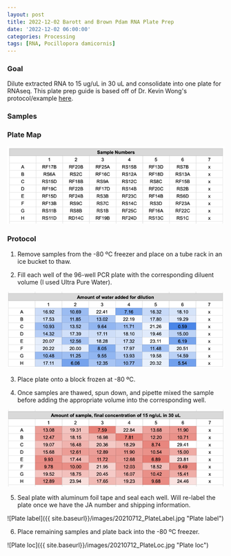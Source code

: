 ```yaml
---
layout: post
title: 2022-12-02 Barott and Brown Pdam RNA Plate Prep
date: '2022-12-02 06:00:00'
categories: Processing
tags: [RNA, Pocillopora damicornis]
---
```


### Goal

Dilute extracted RNA to 15 ug/uL in 30 uL and consolidate into one plate for RNAseq. This plate prep guide is based off of Dr. Kevin Wong's protocol/example [here](https://kevinhwong1.github.io/KevinHWong_Notebook/20210712-AH-Tag-seq-Plate-Prep/).

### Samples


### Plate Map

![2022-12-02-plate-map-samples.JPG](https://github.com/zdellaert/ZD_Putnam_Lab_Notebook/blob/master/images/tables/2022-12-02-plate-map-samples.JPG?raw=true)

### Protocol

1) Remove samples from the -80 ºC freezer and place on a tube rack in an ice bucket to thaw.

2) Fill each well of the 96-well PCR plate with the corresponding diluent volume (I used Ultra Pure Water).

![2022-12-02-plate-map-dilutent-amt.JPG](https://github.com/zdellaert/ZD_Putnam_Lab_Notebook/blob/master/images/tables/2022-12-02-plate-map-dilutent-amt.JPG?raw=true)

3) Place plate onto a block frozen at -80 ºC.

4) Once samples are thawed, spun down, and pipette mixed the sample before adding the appropriate volume into the corresponding well.

![2022-12-02-plate-map-RNA-amt.JPG](https://github.com/zdellaert/ZD_Putnam_Lab_Notebook/blob/master/images/tables/2022-12-02-plate-map-RNA-amt.JPG?raw=true)

5) Seal plate with aluminum foil tape and seal each well. Will re-label the plate once we have the JA number and shipping information.

![Plate label]({{ site.baseurl}}/images/20210712_PlateLabel.jpg "Plate label")

6) Place remaining samples and plate back into the -80 ºC freezer.

![Plate loc]({{ site.baseurl}}/images/20210712_PlateLoc.jpg "Plate loc")